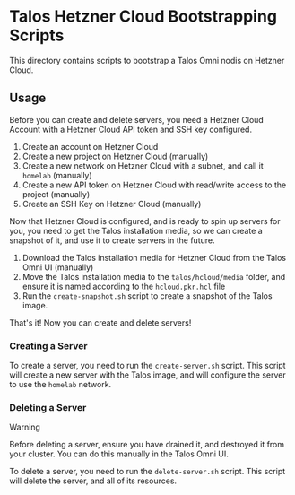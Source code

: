 # Talos Hetzner Cloud Bootstrapping Scripts

This directory contains scripts to bootstrap a Talos Omni nodis on Hetzner Cloud.

## Usage

Before you can create and delete servers, you need a Hetzner Cloud Account with a Hetzner Cloud API token and SSH key configured.

1. Create an account on Hetzner Cloud
2. Create a new project on Hetzner Cloud (manually)
3. Create a new network on Hetzner Cloud with a subnet, and call it `homelab` (manually)
4. Create a new API token on Hetzner Cloud with read/write access to the project (manually)
5. Create an SSH Key on Hetzner Cloud (manually)

Now that Hetzner Cloud is configured, and is ready to spin up servers for you, you need to get the Talos installation media, so we can create a snapshot of it, and use it to create servers in the future.

1. Download the Talos installation media for Hetzner Cloud from the Talos Omni UI (manually)
2. Move the Talos installation media to the `talos/hcloud/media` folder, and ensure it is named according to the `hcloud.pkr.hcl` file
3. Run the `create-snapshot.sh` script to create a snapshot of the Talos image.

That's it! Now you can create and delete servers!

### Creating a Server

To create a server, you need to run the `create-server.sh` script. This script will create a new server with the Talos image, and will configure the server to use the `homelab` network.

### Deleting a Server

> [!WARNING]
> Before deleting a server, ensure you have drained it, and destroyed it from your cluster. You can do this manually in the Talos Omni UI.

To delete a server, you need to run the `delete-server.sh` script. This script will delete the server, and all of its resources.
